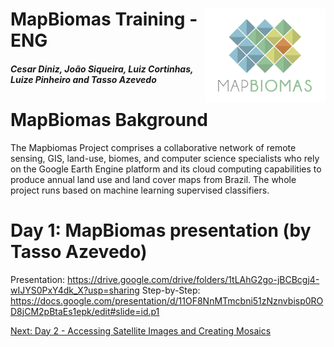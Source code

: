 <div class="fluid-row" id="header">
    <img src='../Assets/mapbiomas-icon.png' height='150' width='auto' align='right'>
    <h1 class="title toc-ignore">MapBiomas Training - ENG</h1>
    <h4 class="author"><em>Cesar Diniz, João Siqueira, Luiz Cortinhas, Luize Pinheiro and Tasso Azevedo</em></h4>
</div>

# MapBiomas Bakground
The Mapbiomas Project comprises a collaborative network of remote sensing, GIS, land-use, biomes, and computer science specialists who rely on the Google Earth Engine platform and its cloud computing capabilities to produce annual land use and land cover maps from Brazil. The whole project runs based on machine learning supervised classifiers.

# Day 1: MapBiomas presentation (by Tasso Azevedo)
Presentation: https://drive.google.com/drive/folders/1tLAhG2go-jBCBcgj4-wIJYS0PxY4dk_X?usp=sharing
Step-by-Step: https://docs.google.com/presentation/d/11OF8NnMTmcbni51zNznvbisp0ROD8jCM2pBtaEs1epk/edit#slide=id.p1

[Next: Day 2 - Accessing Satellite Images and Creating Mosaics](https://github.com/mapbiomas-brazil/mapbiomas-training/tree/main/MapBiomas_101/Day_2/README.md)

